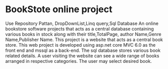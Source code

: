 # BookStote online project
Use Repository Pattan, DropDownList,Linq query,Sql Database
An online bookstore software projects that acts as a central database containing various books in stock along with their title,TotalPage, author Name,Genre Name,Publisher Name. This project is a website that acts as a central book store. This web project is developed using asp.net core MVC 6.0 as the front end and mssql as a back-end. The sql database stores various book related details. A user visiting the website can see a wide range of books arranged in respective categories. The user may select desired book.
